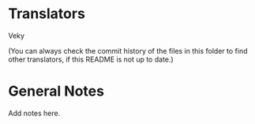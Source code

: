 Translators
===========

Veky


(You can always check the commit history of the files in this folder to find other translators, if this README is not up to date.)

General Notes
=============

Add notes here.